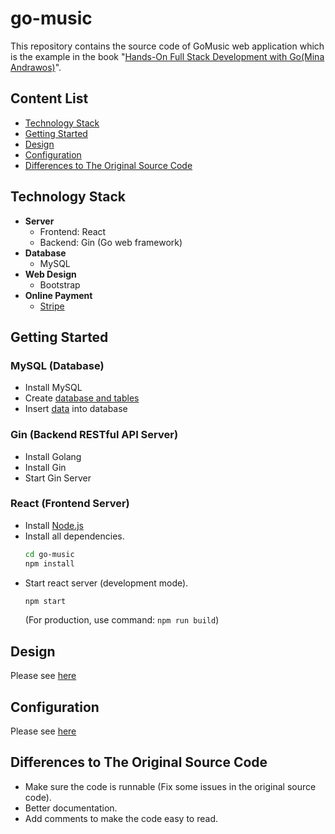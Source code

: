 # go-music
This repository contains the source code of GoMusic web application which is the example in the book "[Hands-On Full Stack Development with Go(Mina Andrawos)](https://www.packtpub.com/web-development/hands-full-stack-development-go)".

## Content List
- [Technology Stack](#technology-stack)
- [Getting Started](#getting-started)
- [Design](#design)
- [Configuration](#configuration)
- [Differences to The Original Source Code](#differences-to-the-original-source-code)

## Technology Stack
- **Server**
   - Frontend: React
   - Backend: Gin (Go web framework)
- **Database**
   - MySQL
- **Web Design**
   - Bootstrap
- **Online Payment**
   - [Stripe](https://stripe.com/)

## Getting Started
### MySQL (Database)
- Install MySQL
- Create [database and tables](sql/create_schema.sql)
- Insert [data](sql/insert_data.sql) into database

### Gin (Backend RESTful API Server)
- Install Golang
- Install Gin
- Start Gin Server

### React (Frontend Server)
- Install [Node.js](https://nodejs.org/en/)
- Install all dependencies.
  ```bash
  cd go-music
  npm install
  ```
- Start react server (development mode).
  ```bash
  npm start
  ```
  (For production, use command: `npm run build`)

## Design
Please see [here](doc/design.md)

## Configuration
Please see [here](doc/configuration.md)

## Differences to The Original Source Code
- Make sure the code is runnable (Fix some issues in the original source code).
- Better documentation.
- Add comments to make the code easy to read.
